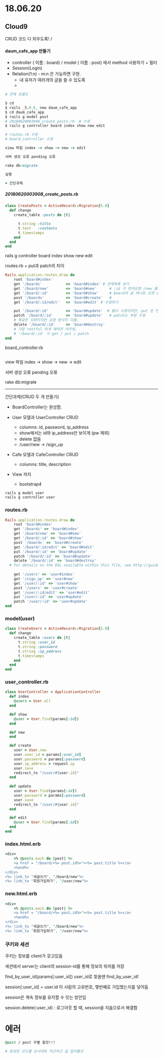 # 18.06.20

## Cloud9

CRUD 코드 다 외우도록! / 



#### daum_cafe_app  만들기

- controller ( 이름 : board) / model ( 이름 : post) 에서 method 사용하기 + 필터
- Session(Login)
- Relation(1:n) - m:n 은 가능하면 구현.
  - 내 유저가 여러개의 글을 쓸 수 있도록
  - 

```ruby
# 전체 흐름도

$ cd
$ rails _5.0.6_ new daum_cafe_app
$ cd daum_cafe_app
$ rails g model post
# 20180620003908_create_posts.rb  # 수정
$ rails g controller board index show new edit

# routes.rb 수정
# board_controller 수정

view 파일 index -> show -> new -> edit

서버 생성 오류 pending 오류

rake db:migrate

실행

+ 간단과제

```

##### 20180620003908_create_posts.rb

```ruby
class CreatePosts < ActiveRecord::Migration[5.0]
  def change
    create_table :posts do |t|

      t.string :title
      t.text   :contents
      t.timestamps
    end
  end
end
```

rails g controller board index show new edit



routes.rb + put과 patch의 차이

```ruby
Rails.application.routes.draw do
    root 'board#index'
    get '/boards'           => 'board#index' # 전체목록 보기
    get '/board/new'        => 'board#new'      # :id 가 먼저오면 /new 를 파라미터로 보고 오류날 수 있음.
    get '/board/:id'        => 'board#show'     # board의 글 하나로 오면 show 액션으로 가고
    post '/boards'          => 'board#create'   #
    get '/board/:id/edit'   => 'board#edit' # 수정하기

    put '/board/:id'        => 'board#update'  # 둘다 수정이지만, put 은 전체 수정
    patch '/board/:id'      => 'board#update'   # patch는 부분 수정 
    # 똑같은 모양이지만 요청 방식이 다름.
    delete '/board/:id'     => 'board#destroy'
    # 가장 restful 하게 짜여진 라우팅.
    # '/board/:id' 가 get / put / patch 
end
```



board_controller.rb

```ruby

```





view 파일 index -> show -> new -> edit



서버 생성 오류 pending 오류



rake db:migrate











------

간단과제(CRUD 두 개 만들기)

- BoardController는 완성함.

- User 모델과 UserController CRUD
  - columns: id, password, ip_address
  - show에서는 id와 ip_address만 보이게 (pw 제외)
  - delete 없음
  - /user/new -> /sign_up
- Cafe 모델과 CafeController CRUD
  - columns: title, description
- View 까지
  - bootstrap4

```ruby
rails g model user
rails g controller user
```



### routes.rb

```ruby
Rails.application.routes.draw do
    root 'board#index'
    get '/boards' => 'board#index'
    get '/board/new' => 'board#new'
    get '/board/:id' => 'board#show'
    post '/boards' => 'board#create'
    get '/board/:id/edit' => 'board#edit'
    put '/board/:id' => 'board#update'
    patch '/board/:id' => 'board#update'
    delete '/board/:id' => 'board#destroy'
  # For details on the DSL available within this file, see http://guides.rubyonrails.org/routing.html
  
    get '/users' => 'user#index'
    get '/sign_up' => 'user#new'
    get '/user/:id' => 'user#show'
    post '/users' => 'user#create'
    get '/user/:id/edit' => 'user#edit'
    put '/user/:id' => 'user#update'
    patch '/user/:id' => 'user#update'
end
```



### model(user)

```ruby
class CreateUsers < ActiveRecord::Migration[5.0]
  def change
    create_table :users do |t|
      t.string :user_id
      t.string :password
      t.string :ip_address
      t.timestamps
    end
  end
end
```



### user_controller.rb

```ruby
class UserController < ApplicationController
  def index
    @users = User.all
  end

  def show
    @user = User.find(params[:id])
  end

  def new
  end

  def create
    user = User.new
    user.user_id = params[:user_id]
    user.password = params[:password]
    user.ip_address = request.ip
    user.save
    redirect_to "/user/#{user.id}"
  end
  
  def update
    user = User.find(params[:id])
    user.password = params[:password]
    user.save
    redirect_to "/user/#{user.id}"
  end

  def edit
    @user = User.find(params[:id])
  end
end
```



### index.html.erb

```ruby
<div>
    <% @posts.each do |post| %>
    <a href = "/board/<%= post.id%>"><%= post.title %></a>
    <%end%>
</div>
<%= link_to "새글쓰기", "/board/new"%>
<%= link_to "회원가입하기", "/user/new"%>
```



### new.html.erb

```ruby
<div>
    <% @posts.each do |post| %>
    <a href = "/board/<%= post.id%>"><%= post.title %></a>
    <%end%>
</div>
<%= link_to "새글쓰기", "/board/new"%>
<%= link_to "회원가입하기", "/user/new"%>
```



### 

### 쿠키와 세션

쿠키는 정보를 client가 갖고있음		

세션에서 server는 client의 session-id를 통해 정보의 위치를 저장









find_by_user_id(params[:user_id])  user_id로 찾을땐 find_by_user_id!



session[:user_id] = user.id 이 사람의 고유번호, 몇번째로 가입했는지를 넣어둠

session은 계속 정보를 유지할 수 잇는 방안임

session.delete(:user_id) : 로그아웃 할 때, session을 지움으로서 해결함

# 에러

```ruby
@post / post 구별 할것!!!

# 완성된 코드를 순서대로 차근차근 곱 씹어볼것 
```



